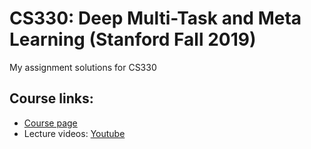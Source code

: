# CS330: Deep Multi-Task and Meta Learning (Stanford Fall 2019)

My assignment solutions for CS330


## Course links:
- [Course page](https://cs330.stanford.edu/)
- Lecture videos: [Youtube](https://www.youtube.com/watch?v=0rZtSwNOTQo&list=PLoROMvodv4rMC6zfYmnD7UG3LVvwaITY5)
